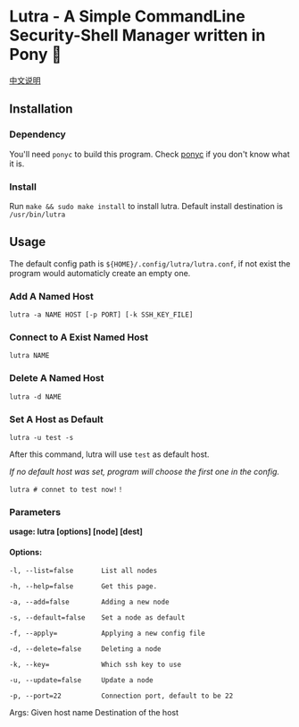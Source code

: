 # Lutra - A Simple CommandLine Security-Shell Manager written in Pony 🐴

[中文说明](./README.zh.md)

## Installation

### Dependency

You'll need `ponyc` to build this program. Check [ponyc](https://github.com/ponylang/ponyc) if you don't know what it is.

### Install

Run `make && sudo make install` to install lutra. Default install destination is `/usr/bin/lutra`

## Usage

The default config path is `${HOME}/.config/lutra/lutra.conf`, if not exist the program would automaticly create an empty one.

### Add A Named Host

`lutra -a NAME HOST [-p PORT] [-k SSH_KEY_FILE]`

### Connect to A Exist Named Host

`lutra NAME`

### Delete A Named Host

`lutra -d NAME`

### Set A Host as Default

`lutra -u test -s`

After this command, lutra will use `test` as default host.

*If no default host was set, program will choose the first one in the config.*

`lutra # connet to test now!！`


### Parameters

**usage: lutra [options] [node] [dest]**

#### Options:

	-l, --list=false       List all nodes
	
	-h, --help=false       Get this page.
	
	-a, --add=false        Adding a new node
	
	-s, --default=false    Set a node as default
	
	-f, --apply=           Applying a new config file
	
	-d, --delete=false     Deleting a node
	
	-k, --key=             Which ssh key to use
	
	-u, --update=false     Update a node
	
	-p, --port=22          Connection port, default to be 22
	
Args:
   <node>    Given host name
   <dest>    Destination of the host
